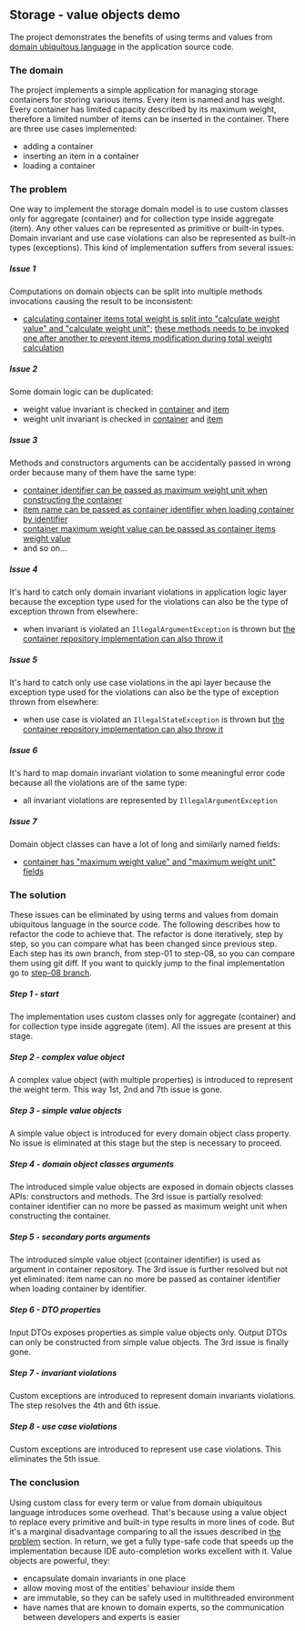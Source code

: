 ## Storage - value objects demo
The project demonstrates the benefits of using terms and values from [domain ubiquitous language](https://martinfowler.com/bliki/UbiquitousLanguage.html) in the application source code.

### The domain
The project implements a simple application for managing storage containers for storing various items.
Every item is named and has weight.
Every container has limited capacity described by its maximum weight, therefore a limited number of items can be inserted in the container.
There are three use cases implemented:
- adding a container
- inserting an item in a container
- loading a container

### The problem
One way to implement the storage domain model is to use custom classes only for aggregate (container) and for collection type inside aggregate (item).
Any other values can be represented as primitive or built-in types.
Domain invariant and use case violations can also be represented as built-in types (exceptions).
This kind of implementation suffers from several issues:

##### Issue 1
Computations on domain objects can be split into multiple methods invocations causing the result to be inconsistent:
- [calculating container items total weight is split into "calculate weight value" and "calculate weight unit"](https://github.com/mkopylec/storage-value-objects-demo/blob/step-01/src/main/kotlin/com/github/mkopylec/storage/core/container/Container.kt#L28-L32);
[these methods needs to be invoked one after another to prevent items modification during total weight calculation](https://github.com/mkopylec/storage-value-objects-demo/blob/step-01/src/main/kotlin/com/github/mkopylec/storage/core/ContainerLoader.kt#L18-L19)

##### Issue 2
Some domain logic can be duplicated:
- weight value invariant is checked in [container](https://github.com/mkopylec/storage-value-objects-demo/blob/step-01/src/main/kotlin/com/github/mkopylec/storage/core/container/Container.kt#L19) and [item](https://github.com/mkopylec/storage-value-objects-demo/blob/step-01/src/main/kotlin/com/github/mkopylec/storage/core/container/Item.kt#L21)
- weight unit invariant is checked in [container](https://github.com/mkopylec/storage-value-objects-demo/blob/step-01/src/main/kotlin/com/github/mkopylec/storage/core/container/Container.kt#L20) and [item](https://github.com/mkopylec/storage-value-objects-demo/blob/step-01/src/main/kotlin/com/github/mkopylec/storage/core/container/Item.kt#L22)

##### Issue 3
Methods and constructors arguments can be accidentally passed in wrong order because many of them have the same type:
- [container identifier can be passed as maximum weight unit when constructing the container](https://github.com/mkopylec/storage-value-objects-demo/blob/step-01/src/main/kotlin/com/github/mkopylec/storage/core/container/Containers.kt#L11)
- [item name can be passed as container identifier when loading container by identifier](https://github.com/mkopylec/storage-value-objects-demo/blob/step-01/src/main/kotlin/com/github/mkopylec/storage/core/container/Containers.kt#L15)
- [container maximum weight value can be passed as container items weight value](https://github.com/mkopylec/storage-value-objects-demo/blob/step-01/src/main/kotlin/com/github/mkopylec/storage/core/ContainerLoader.kt#L14)
- and so on...

##### Issue 4
It's hard to catch only domain invariant violations in application logic layer because the exception type used for the violations can also be the type of exception thrown from elsewhere:
- when invariant is violated an `IllegalArgumentException` is thrown but [the container repository implementation can also throw it](https://github.com/mkopylec/storage-value-objects-demo/blob/step-01/src/main/kotlin/com/github/mkopylec/storage/core/container/ContainerRepository.kt#L5-L6)

##### Issue 5
It's hard to catch only use case violations in the api layer because the exception type used for the violations can also be the type of exception thrown from elsewhere:
- when use case is violated an `IllegalStateException` is thrown but [the container repository implementation can also throw it](https://github.com/mkopylec/storage-value-objects-demo/blob/step-01/src/main/kotlin/com/github/mkopylec/storage/core/container/ContainerRepository.kt#L5-L6)

##### Issue 6
It's hard to map domain invariant violation to some meaningful error code because all the violations are of the same type:
- all invariant violations are represented by `IllegalArgumentException`

##### Issue 7
Domain object classes can have a lot of long and similarly named fields:
- [container has "maximum weight value" and "maximum weight unit" fields](https://github.com/mkopylec/storage-value-objects-demo/blob/step-01/src/main/kotlin/com/github/mkopylec/storage/core/container/Container.kt#L10-L11)

### The solution
These issues can be eliminated by using terms and values from domain ubiquitous language in the source code.
The following describes how to refactor the code to achieve that.
The refactor is done iteratively, step by step, so you can compare what has been changed since previous step.
Each step has its own branch, from step-01 to step-08, so you can compare them using git diff.
If you want to quickly jump to the final implementation go to [step-08 branch](https://github.com/mkopylec/storage-value-objects-demo/tree/step-08).

##### Step 1 - start
The implementation uses custom classes only for aggregate (container) and for collection type inside aggregate (item).
All the issues are present at this stage.

##### Step 2 - complex value object
A complex value object (with multiple properties) is introduced to represent the weight term.
This way 1st, 2nd and 7th issue is gone.

##### Step 3 - simple value objects
A simple value object is introduced for every domain object class property.
No issue is eliminated at this stage but the step is necessary to proceed.

##### Step 4 - domain object classes arguments
The introduced simple value objects are exposed in domain objects classes APIs: constructors and methods.
The 3rd issue is partially resolved: container identifier can no more be passed as maximum weight unit when constructing the container.

##### Step 5 - secondary ports arguments
The introduced simple value object (container identifier) is used as argument in container repository.
The 3rd issue is further resolved but not yet eliminated: item name can no more be passed as container identifier when loading container by identifier.

##### Step 6 - DTO properties
Input DTOs exposes properties as simple value objects only.
Output DTOs can only be constructed from simple value objects.
The 3rd issue is finally gone.

##### Step 7 - invariant violations
Custom exceptions are introduced to represent domain invariants violations.
The step resolves the 4th and 6th issue.

##### Step 8 - use case violations
Custom exceptions are introduced to represent use case violations.
This eliminates the 5th issue.

### The conclusion
Using custom class for every term or value from domain ubiquitous language introduces some overhead.
That's because using a value object to replace every primitive and built-in type results in more lines of code.
But it's a marginal disadvantage comparing to all the issues described in [the problem](#the-problem) section.
In return, we get a fully type-safe code that speeds up the implementation because IDE auto-completion works excellent with it.
Value objects are powerful, they:
- encapsulate domain invariants in one place
- allow moving most of the entities' behaviour inside them
- are immutable, so they can be safely used in multithreaded environment
- have names that are known to domain experts, so the communication between developers and experts is easier
